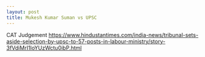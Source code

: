 ```yaml
---
layout: post
title: Mukesh Kumar Suman vs UPSC
---
```


CAT Judgement
https://www.hindustantimes.com/india-news/tribunal-sets-aside-selection-by-upsc-to-57-posts-in-labour-ministry/story-3fVdiMrI1IoYUzWctu0ibP.html
